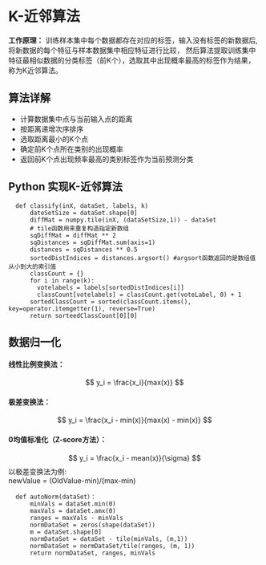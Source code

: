 # K-近邻算法
**工作原理：** 训练样本集中每个数据都存在对应的标签，输入没有标签的新数据后,将新数据的每个特征与样本数据集中相应特征进行比较，
然后算法提取训练集中特征最相似数据的分类标签（前K个），选取其中出现概率最高的标签作为结果，称为K近邻算法。
## 算法详解
- 计算数据集中点与当前输入点的距离
- 按距离递增次序排序
- 选取距离最小的K个点
- 确定前K个点所在类别的出现概率
- 返回前K个点出现频率最高的类别标签作为当前预测分类
## Python 实现K-近邻算法
```
  def classify(inX, dataSet, labels, k)
      dateSetSize = dataSet.shape[0]
      diffMat = numpy.tile(inX, (dataSetSize,1)) - dataSet
      # tile函数用来重复构造指定新数组
      sqDiffMat = diffMat ** 2
      sqDistances = sqDiffMat.sum(axis=1)
      distances = sqDistances ** 0.5
      sortedDistIndices = distances.argsort() #argsort函数返回的是数组值从小到大的索引值
      classCount = {}
      for i in range(k):
        votelabels = labels[sortedDistIndices[i]]
        classCount[votelabels] = classCount.get(voteLabel, 0) + 1
      sortedClassCount = sorted(classCount.items(), key=operator.itemgetter(1), reverse=True)
      return sorteedClassCount[0][0]
```
## 数据归一化
#### 线性比例变换法：
$$ y_i = \frac{x_i}{max(x)} $$
#### 极差变换法：
$$ y_i = \frac{x_i - min(x)}{max(x) - min(x)} $$
#### 0均值标准化（Z-score方法）：
$$ y_i = \frac{x_i - mean(x)}{\sigma} $$
以极差变换法为例:  
newValue = (OldValue-min)/(max-min)  

```
  def autoNorm(dataSet）：
      minVals = dataSet.min(0)
      maxVals = dataSet.amx(0)
      ranges = maxVals - minVals
      normDataSet = zeros(shape(dataSet))
      m = dataSet.shape[0]
      normDataSet = dataSet - tile(minVals, (m,1))
      normDataSet = normDataSet/tile(ranges, (m, 1))
      return normDataSet, ranges, minVals
```
